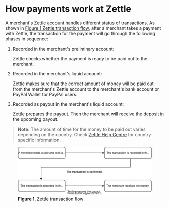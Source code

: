 How payments work at Zettle
===
A merchant's Zettle account handles different status of transactions. As shown in [Figure 1 Zettle transaction flow](#Zettle-transaction-flow), after a merchant takes a payment with Zettle, the transaction for the payment will go through the following phases in sequence:
1. Recorded in the merchant's preliminary account:
 
   Zettle checks whether the payment is ready to be paid out to the merchant.
   
2. Recorded in the merchant's liquid account:

   Zettle makes sure that the correct amount of money will be paid out from the merchant's Zettle account to the merchant's bank account or PayPal Wallet for PayPal users.
   
3. Recorded as payout in the merchant's liquid account: 
  
   Zettle prepares the payout. Then the merchant will receive the deposit in the upcoming payout.
   
> **Note:** The amount of time for the money to be paid out varies depending on the country. Check [Zettle Help Centre](https://www.zettle.com/gb/help/articles/1084784-deposits) for country-specific information.

<figure ><img id="Zettle-transaction-flow" src="../images/Zettle-transaction-flow.svg" alt="This transaction flow shows how Zettle handles payments." >  <figcaption><b>Figure 1. </b>Zettle transaction flow</figcaption></figure>

